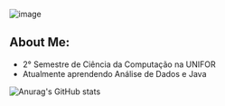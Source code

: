 ![image](https://github.com/user-attachments/assets/c387894c-b405-4b4f-9929-ec26fd8a223b)

<h2 align="left">About Me:</h2>

- 2° Semestre de Ciência da Computação na UNIFOR
- Atualmente aprendendo Análise de Dados e Java



![Anurag's GitHub stats](https://github-readme-stats.vercel.app/api?username=Danil0Ribeir0&theme=dark&show_icons=true)



